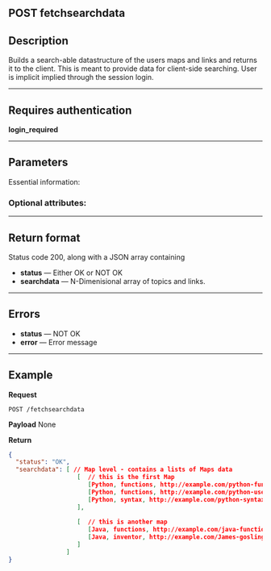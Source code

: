 ## POST fetchsearchdata

## Description
Builds a search-able datastructure of the users maps and links and returns it to the client.
This is meant to provide data for client-side searching. User is implicit implied through the
session login.

***

## Requires authentication
**login_required**

***

## Parameters
Essential information:


### Optional attributes:

***

## Return format
Status code 200, along with a JSON array containing 
- **status** — Either OK or NOT OK
- **searchdata** — N-Dimenisional array of topics and links.

***

## Errors
- **status** — NOT OK
- **error** — Error message

***

## Example
**Request**

    POST /fetchsearchdata

**Payload**
None


**Return**
``` json
{
  "status": "OK",
  "searchdata": [ // Map level - contains a lists of Maps data
                   [  // this is the first Map
                      [Python, functions, http://example.com/python-functions], // subtopic funtions has two links,
                      [Python, functions, http://example.com/python-use-def], // second link in subtopic functions
                      [Python, syntax, http://example.com/python-syntax], // only one link on subtopic syntax
                   ],
                  
                   [  // this is another map
                      [Java, functions, http://example.com/java-functions],
                      [Java, inventor, http://example.com/James-gosling],
                   ]
                ]
}
```

